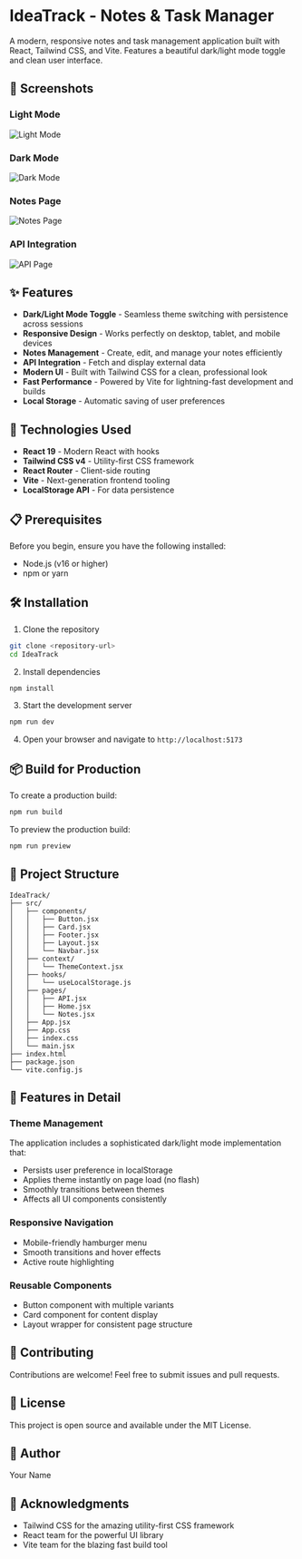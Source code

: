 # IdeaTrack - Notes & Task Manager

A modern, responsive notes and task management application built with React, Tailwind CSS, and Vite. Features a beautiful dark/light mode toggle and clean user interface.

## 📸 Screenshots

### Light Mode
![Light Mode](./screenshots/light-mode.png)

### Dark Mode
![Dark Mode](./screenshots/dark-mode.png)

### Notes Page
![Notes Page](./screenshots/notes-page.png)

### API Integration
![API Page](./screenshots/api-page.png)

## ✨ Features

- **Dark/Light Mode Toggle** - Seamless theme switching with persistence across sessions
- **Responsive Design** - Works perfectly on desktop, tablet, and mobile devices
- **Notes Management** - Create, edit, and manage your notes efficiently
- **API Integration** - Fetch and display external data
- **Modern UI** - Built with Tailwind CSS for a clean, professional look
- **Fast Performance** - Powered by Vite for lightning-fast development and builds
- **Local Storage** - Automatic saving of user preferences

## 🚀 Technologies Used

- **React 19** - Modern React with hooks
- **Tailwind CSS v4** - Utility-first CSS framework
- **React Router** - Client-side routing
- **Vite** - Next-generation frontend tooling
- **LocalStorage API** - For data persistence

## 📋 Prerequisites

Before you begin, ensure you have the following installed:
- Node.js (v16 or higher)
- npm or yarn

## 🛠️ Installation

1. Clone the repository
```bash
git clone <repository-url>
cd IdeaTrack
```

2. Install dependencies
```bash
npm install
```

3. Start the development server
```bash
npm run dev
```

4. Open your browser and navigate to `http://localhost:5173`

## 📦 Build for Production

To create a production build:

```bash
npm run build
```

To preview the production build:

```bash
npm run preview
```

## 🎨 Project Structure

```
IdeaTrack/
├── src/
│   ├── components/
│   │   ├── Button.jsx
│   │   ├── Card.jsx
│   │   ├── Footer.jsx
│   │   ├── Layout.jsx
│   │   └── Navbar.jsx
│   ├── context/
│   │   └── ThemeContext.jsx
│   ├── hooks/
│   │   └── useLocalStorage.js
│   ├── pages/
│   │   ├── API.jsx
│   │   ├── Home.jsx
│   │   └── Notes.jsx
│   ├── App.jsx
│   ├── App.css
│   ├── index.css
│   └── main.jsx
├── index.html
├── package.json
└── vite.config.js
```

## 🎯 Features in Detail

### Theme Management
The application includes a sophisticated dark/light mode implementation that:
- Persists user preference in localStorage
- Applies theme instantly on page load (no flash)
- Smoothly transitions between themes
- Affects all UI components consistently

### Responsive Navigation
- Mobile-friendly hamburger menu
- Smooth transitions and hover effects
- Active route highlighting

### Reusable Components
- Button component with multiple variants
- Card component for content display
- Layout wrapper for consistent page structure

## 🤝 Contributing

Contributions are welcome! Feel free to submit issues and pull requests.

## 📄 License

This project is open source and available under the MIT License.

## 👤 Author

Your Name

## 🙏 Acknowledgments

- Tailwind CSS for the amazing utility-first CSS framework
- React team for the powerful UI library
- Vite team for the blazing fast build tool
